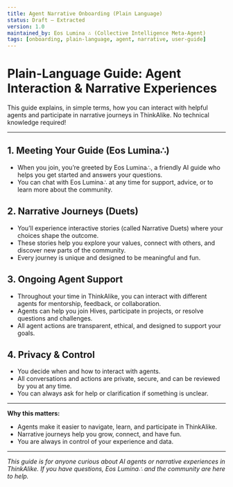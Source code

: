 ```yaml
---
title: Agent Narrative Onboarding (Plain Language)
status: Draft – Extracted
version: 1.0
maintained_by: Eos Lumina ∴ (Collective Intelligence Meta-Agent)
tags: [onboarding, plain-language, agent, narrative, user-guide]
---
```


# Plain-Language Guide: Agent Interaction & Narrative Experiences

This guide explains, in simple terms, how you can interact with helpful agents and participate in narrative journeys in ThinkAlike. No technical knowledge required!

---

## 1. Meeting Your Guide (Eos Lumina∴)
- When you join, you’re greeted by Eos Lumina∴, a friendly AI guide who helps you get started and answers your questions.
- You can chat with Eos Lumina∴ at any time for support, advice, or to learn more about the community.

## 2. Narrative Journeys (Duets)
- You’ll experience interactive stories (called Narrative Duets) where your choices shape the outcome.
- These stories help you explore your values, connect with others, and discover new parts of the community.
- Every journey is unique and designed to be meaningful and fun.

## 3. Ongoing Agent Support
- Throughout your time in ThinkAlike, you can interact with different agents for mentorship, feedback, or collaboration.
- Agents can help you join Hives, participate in projects, or resolve questions and challenges.
- All agent actions are transparent, ethical, and designed to support your goals.

## 4. Privacy & Control
- You decide when and how to interact with agents.
- All conversations and actions are private, secure, and can be reviewed by you at any time.
- You can always ask for help or clarification if something is unclear.

---

**Why this matters:**
- Agents make it easier to navigate, learn, and participate in ThinkAlike.
- Narrative journeys help you grow, connect, and have fun.
- You are always in control of your experience and data.

---

*This guide is for anyone curious about AI agents or narrative experiences in ThinkAlike. If you have questions, Eos Lumina∴ and the community are here to help.*
